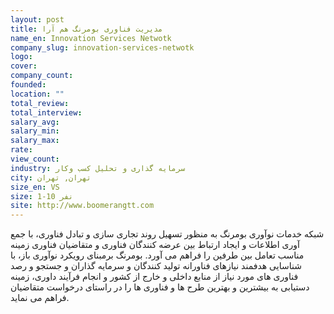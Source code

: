 ```yaml
---
layout: post
title: مدیریت فناوری بومرنگ هم آرا
name_en: Innovation Services Netwotk
company_slug: innovation-services-netwotk
logo: 
cover: 
company_count:
founded:
location: ""
total_review: 
total_interview: 
salary_avg: 
salary_min: 
salary_max: 
rate: 
view_count: 
industry: سرمایه گذاری و تحلیل کسب وکار
city: تهران, تهران
size_en: VS
size: 1-10 نفر
site: http://www.boomerangtt.com
---
```


شبکه خدمات نوآوری بومرنگ به منظور تسهیل روند تجاری سازی و تبادل فناوری، با جمع آوری اطلاعات و ایجاد ارتباط بین عرضه کنندگان فناوری و متقاضیان فناوری زمینه مناسب تعامل بین طرفین را فراهم می آورد. بومرنگ برمبنای رویکرد نوآوری باز، با شناسایی هدفمند نیازهای فناورانه تولید کنندگان و سرمایه گذاران و جستجو و رصد فناوری های مورد نیاز از منابع داخلی و خارج از کشور و انجام فرآیند داوری، زمینه دستیابی به بیشترین و بهترین طرح ها و فناوری ها را در راستای درخواست متقاضیان فراهم می نماید.
